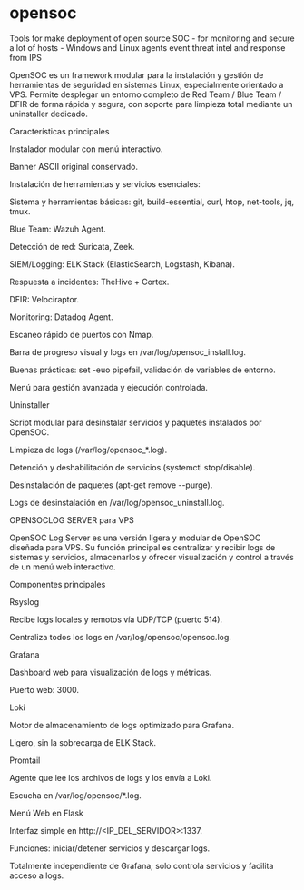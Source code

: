 # opensoc
Tools for make deployment of open source SOC - for monitoring and secure a lot of hosts - Windows and Linux agents event threat intel and response from IPS

OpenSOC es un framework modular para la instalación y gestión de herramientas de seguridad en sistemas Linux, especialmente orientado a VPS. Permite desplegar un entorno completo de Red Team / Blue Team / DFIR de forma rápida y segura, con soporte para limpieza total mediante un uninstaller dedicado.

Características principales

Instalador modular con menú interactivo.

Banner ASCII original conservado.

Instalación de herramientas y servicios esenciales:

Sistema y herramientas básicas: git, build-essential, curl, htop, net-tools, jq, tmux.

Blue Team: Wazuh Agent.

Detección de red: Suricata, Zeek.

SIEM/Logging: ELK Stack (ElasticSearch, Logstash, Kibana).

Respuesta a incidentes: TheHive + Cortex.

DFIR: Velociraptor.

Monitoring: Datadog Agent.

Escaneo rápido de puertos con Nmap.

Barra de progreso visual y logs en /var/log/opensoc_install.log.

Buenas prácticas: set -euo pipefail, validación de variables de entorno.

Menú para gestión avanzada y ejecución controlada.

Uninstaller

Script modular para desinstalar servicios y paquetes instalados por OpenSOC.

Limpieza de logs (/var/log/opensoc_*.log).

Detención y deshabilitación de servicios (systemctl stop/disable).

Desinstalación de paquetes (apt-get remove --purge).

Logs de desinstalación en /var/log/opensoc_uninstall.log.


OPENSOCLOG SERVER para VPS 

OpenSOC Log Server es una versión ligera y modular de OpenSOC diseñada para VPS. Su función principal es centralizar y recibir logs de sistemas y servicios, almacenarlos y ofrecer visualización y control a través de un menú web interactivo.

Componentes principales

Rsyslog

Recibe logs locales y remotos vía UDP/TCP (puerto 514).

Centraliza todos los logs en /var/log/opensoc/opensoc.log.

Grafana

Dashboard web para visualización de logs y métricas.

Puerto web: 3000.

Loki

Motor de almacenamiento de logs optimizado para Grafana.

Ligero, sin la sobrecarga de ELK Stack.

Promtail

Agente que lee los archivos de logs y los envía a Loki.

Escucha en /var/log/opensoc/*.log.

Menú Web en Flask

Interfaz simple en http://<IP_DEL_SERVIDOR>:1337.

Funciones: iniciar/detener servicios y descargar logs.

Totalmente independiente de Grafana; solo controla servicios y facilita acceso a logs.
